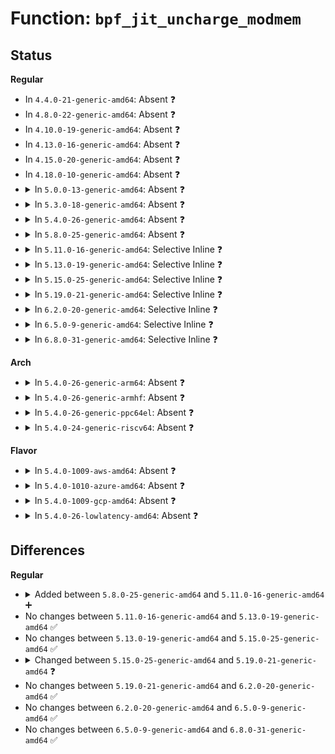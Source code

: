 # Function: <code>bpf_jit_uncharge_modmem</code>

## Status
<b>Regular</b>
<ul>
<li>
In <code>4.4.0-21-generic-amd64</code>: Absent ❓
</li>
<li>
In <code>4.8.0-22-generic-amd64</code>: Absent ❓
</li>
<li>
In <code>4.10.0-19-generic-amd64</code>: Absent ❓
</li>
<li>
In <code>4.13.0-16-generic-amd64</code>: Absent ❓
</li>
<li>
In <code>4.15.0-20-generic-amd64</code>: Absent ❓
</li>
<li>
In <code>4.18.0-10-generic-amd64</code>: Absent ❓
</li>
<li>
<details>
<summary>In <code>5.0.0-13-generic-amd64</code>: Absent ❓</summary>

```json
{
  "name": "bpf_jit_uncharge_modmem",
  "collision_type": "Unique Static",
  "inline_type": "Full",
  "funcs": [
    {
      "addr": 18446744071580682865,
      "name": "bpf_jit_uncharge_modmem",
      "external": false,
      "loc": "kernel/bpf/core.c:738",
      "file": "kernel/bpf/core.c",
      "inline": "not declared, inlined",
      "caller_inline": [
        "kernel/bpf/core.c:bpf_jit_binary_free",
        "kernel/bpf/core.c:bpf_jit_binary_alloc"
      ],
      "caller_func": []
    }
  ],
  "symbols": []
}
```
</details>
</li>
<li>
<details>
<summary>In <code>5.3.0-18-generic-amd64</code>: Absent ❓</summary>

```json
{
  "name": "bpf_jit_uncharge_modmem",
  "collision_type": "Unique Static",
  "inline_type": "Full",
  "funcs": [
    {
      "addr": 18446744071580751281,
      "name": "bpf_jit_uncharge_modmem",
      "external": false,
      "loc": "kernel/bpf/core.c:780",
      "file": "kernel/bpf/core.c",
      "inline": "not declared, inlined",
      "caller_inline": [
        "kernel/bpf/core.c:bpf_jit_binary_free",
        "kernel/bpf/core.c:bpf_jit_binary_alloc"
      ],
      "caller_func": []
    }
  ],
  "symbols": []
}
```
</details>
</li>
<li>
<details>
<summary>In <code>5.4.0-26-generic-amd64</code>: Absent ❓</summary>

```json
{
  "name": "bpf_jit_uncharge_modmem",
  "collision_type": "Unique Static",
  "inline_type": "Full",
  "funcs": [
    {
      "addr": 18446744071580801841,
      "name": "bpf_jit_uncharge_modmem",
      "external": false,
      "loc": "kernel/bpf/core.c:780",
      "file": "kernel/bpf/core.c",
      "inline": "not declared, inlined",
      "caller_inline": [
        "kernel/bpf/core.c:bpf_jit_binary_free",
        "kernel/bpf/core.c:bpf_jit_binary_alloc"
      ],
      "caller_func": []
    }
  ],
  "symbols": []
}
```
</details>
</li>
<li>
<details>
<summary>In <code>5.8.0-25-generic-amd64</code>: Absent ❓</summary>

```json
{
  "name": "bpf_jit_uncharge_modmem",
  "collision_type": "Unique Static",
  "inline_type": "Full",
  "funcs": [
    {
      "addr": 18446744071580919508,
      "name": "bpf_jit_uncharge_modmem",
      "external": false,
      "loc": "kernel/bpf/core.c:836",
      "file": "kernel/bpf/core.c",
      "inline": "not declared, inlined",
      "caller_inline": [
        "kernel/bpf/core.c:bpf_jit_free",
        "kernel/bpf/core.c:bpf_jit_binary_alloc"
      ],
      "caller_func": []
    }
  ],
  "symbols": []
}
```
</details>
</li>
<li>
<details>
<summary>In <code>5.11.0-16-generic-amd64</code>: Selective Inline ❓</summary>

```c
void bpf_jit_uncharge_modmem(u32 pages)
```

```json
{
  "name": "bpf_jit_uncharge_modmem",
  "collision_type": "Unique Global",
  "inline_type": "Selective",
  "funcs": [
    {
      "addr": 18446744071580915636,
      "name": "bpf_jit_uncharge_modmem",
      "external": true,
      "loc": "kernel/bpf/core.c:833",
      "file": "kernel/bpf/core.c",
      "inline": "not declared, inlined",
      "caller_inline": [
        "kernel/bpf/core.c:bpf_jit_free",
        "kernel/bpf/core.c:bpf_jit_binary_alloc"
      ],
      "caller_func": [
        "kernel/bpf/trampoline.c:bpf_tramp_image_alloc",
        "kernel/bpf/trampoline.c:__bpf_tramp_image_put_deferred"
      ]
    }
  ],
  "symbols": [
    {
      "addr": 18446744071580915216,
      "name": "bpf_jit_uncharge_modmem",
      "section": ".text",
      "bind": "STB_GLOBAL",
      "size": 21
    }
  ]
}
```
</details>
</li>
<li>
<details>
<summary>In <code>5.13.0-19-generic-amd64</code>: Selective Inline ❓</summary>

```c
void bpf_jit_uncharge_modmem(u32 pages)
```

```json
{
  "name": "bpf_jit_uncharge_modmem",
  "collision_type": "Unique Global",
  "inline_type": "Selective",
  "funcs": [
    {
      "addr": 18446744071580919383,
      "name": "bpf_jit_uncharge_modmem",
      "external": true,
      "loc": "kernel/bpf/core.c:839",
      "file": "kernel/bpf/core.c",
      "inline": "not declared, inlined",
      "caller_inline": [
        "kernel/bpf/core.c:bpf_jit_free",
        "kernel/bpf/core.c:bpf_jit_binary_alloc"
      ],
      "caller_func": [
        "kernel/bpf/trampoline.c:bpf_trampoline_update",
        "kernel/bpf/trampoline.c:bpf_trampoline_update",
        "kernel/bpf/trampoline.c:__bpf_tramp_image_put_deferred"
      ]
    }
  ],
  "symbols": [
    {
      "addr": 18446744071580918960,
      "name": "bpf_jit_uncharge_modmem",
      "section": ".text",
      "bind": "STB_GLOBAL",
      "size": 21
    }
  ]
}
```
</details>
</li>
<li>
<details>
<summary>In <code>5.15.0-25-generic-amd64</code>: Selective Inline ❓</summary>

```c
void bpf_jit_uncharge_modmem(u32 pages)
```

```json
{
  "name": "bpf_jit_uncharge_modmem",
  "collision_type": "Unique Global",
  "inline_type": "Selective",
  "funcs": [
    {
      "addr": 18446744071581121895,
      "name": "bpf_jit_uncharge_modmem",
      "external": true,
      "loc": "kernel/bpf/core.c:841",
      "file": "kernel/bpf/core.c",
      "inline": "not declared, inlined",
      "caller_inline": [
        "kernel/bpf/core.c:bpf_jit_free",
        "kernel/bpf/core.c:bpf_jit_binary_alloc"
      ],
      "caller_func": [
        "kernel/bpf/trampoline.c:bpf_trampoline_update",
        "kernel/bpf/trampoline.c:bpf_trampoline_update",
        "kernel/bpf/trampoline.c:__bpf_tramp_image_put_deferred"
      ]
    }
  ],
  "symbols": [
    {
      "addr": 18446744071581121472,
      "name": "bpf_jit_uncharge_modmem",
      "section": ".text",
      "bind": "STB_GLOBAL",
      "size": 21
    }
  ]
}
```
</details>
</li>
<li>
<details>
<summary>In <code>5.19.0-21-generic-amd64</code>: Selective Inline ❓</summary>

```c
void bpf_jit_uncharge_modmem(u32 size)
```

```json
{
  "name": "bpf_jit_uncharge_modmem",
  "collision_type": "Unique Global",
  "inline_type": "Selective",
  "funcs": [
    {
      "addr": 18446744071581391073,
      "name": "bpf_jit_uncharge_modmem",
      "external": true,
      "loc": "kernel/bpf/core.c:1018",
      "file": "kernel/bpf/core.c",
      "inline": "not declared, inlined",
      "caller_inline": [
        "kernel/bpf/core.c:bpf_jit_free",
        "kernel/bpf/core.c:bpf_jit_binary_pack_free",
        "kernel/bpf/core.c:bpf_jit_binary_pack_alloc",
        "kernel/bpf/core.c:bpf_jit_binary_pack_alloc",
        "kernel/bpf/core.c:bpf_jit_binary_alloc"
      ],
      "caller_func": [
        "kernel/bpf/trampoline.c:bpf_trampoline_update",
        "kernel/bpf/trampoline.c:bpf_trampoline_update"
      ]
    }
  ],
  "symbols": [
    {
      "addr": 18446744071581390560,
      "name": "bpf_jit_uncharge_modmem",
      "section": ".text",
      "bind": "STB_GLOBAL",
      "size": 27
    }
  ]
}
```
</details>
</li>
<li>
<details>
<summary>In <code>6.2.0-20-generic-amd64</code>: Selective Inline ❓</summary>

```c
void bpf_jit_uncharge_modmem(u32 size)
```

```json
{
  "name": "bpf_jit_uncharge_modmem",
  "collision_type": "Unique Global",
  "inline_type": "Selective",
  "funcs": [
    {
      "addr": 18446744071581740289,
      "name": "bpf_jit_uncharge_modmem",
      "external": true,
      "loc": "kernel/bpf/core.c:992",
      "file": "kernel/bpf/core.c",
      "inline": "not declared, inlined",
      "caller_inline": [
        "kernel/bpf/core.c:bpf_jit_free",
        "kernel/bpf/core.c:bpf_jit_binary_pack_free",
        "kernel/bpf/core.c:bpf_jit_binary_pack_alloc",
        "kernel/bpf/core.c:bpf_jit_binary_pack_alloc",
        "kernel/bpf/core.c:bpf_jit_binary_alloc"
      ],
      "caller_func": [
        "kernel/bpf/trampoline.c:bpf_trampoline_update",
        "kernel/bpf/trampoline.c:bpf_trampoline_update"
      ]
    }
  ],
  "symbols": [
    {
      "addr": 18446744071581739696,
      "name": "bpf_jit_uncharge_modmem",
      "section": ".text",
      "bind": "STB_GLOBAL",
      "size": 27
    }
  ]
}
```
</details>
</li>
<li>
<details>
<summary>In <code>6.5.0-9-generic-amd64</code>: Selective Inline ❓</summary>

```c
void bpf_jit_uncharge_modmem(u32 size)
```

```json
{
  "name": "bpf_jit_uncharge_modmem",
  "collision_type": "Unique Global",
  "inline_type": "Selective",
  "funcs": [
    {
      "addr": 18446744071581899761,
      "name": "bpf_jit_uncharge_modmem",
      "external": true,
      "loc": "kernel/bpf/core.c:993",
      "file": "kernel/bpf/core.c",
      "inline": "not declared, inlined",
      "caller_inline": [
        "kernel/bpf/core.c:bpf_jit_free",
        "kernel/bpf/core.c:bpf_jit_binary_pack_free",
        "kernel/bpf/core.c:bpf_jit_binary_pack_alloc",
        "kernel/bpf/core.c:bpf_jit_binary_pack_alloc",
        "kernel/bpf/core.c:bpf_jit_binary_alloc"
      ],
      "caller_func": [
        "kernel/bpf/trampoline.c:bpf_trampoline_update",
        "kernel/bpf/trampoline.c:bpf_trampoline_update",
        "kernel/bpf/trampoline.c:bpf_trampoline_update",
        "kernel/bpf/trampoline.c:__bpf_tramp_image_put_deferred"
      ]
    }
  ],
  "symbols": [
    {
      "addr": 18446744071581899168,
      "name": "bpf_jit_uncharge_modmem",
      "section": ".text",
      "bind": "STB_GLOBAL",
      "size": 27
    }
  ]
}
```
</details>
</li>
<li>
<details>
<summary>In <code>6.8.0-31-generic-amd64</code>: Selective Inline ❓</summary>

```c
void bpf_jit_uncharge_modmem(u32 size)
```

```json
{
  "name": "bpf_jit_uncharge_modmem",
  "collision_type": "Unique Global",
  "inline_type": "Selective",
  "funcs": [
    {
      "addr": 18446744071582024001,
      "name": "bpf_jit_uncharge_modmem",
      "external": true,
      "loc": "kernel/bpf/core.c:1036",
      "file": "kernel/bpf/core.c",
      "inline": "not declared, inlined",
      "caller_inline": [
        "kernel/bpf/core.c:bpf_jit_free",
        "kernel/bpf/core.c:bpf_jit_binary_pack_free",
        "kernel/bpf/core.c:bpf_jit_binary_pack_alloc",
        "kernel/bpf/core.c:bpf_jit_binary_pack_alloc",
        "kernel/bpf/core.c:bpf_jit_binary_alloc"
      ],
      "caller_func": [
        "kernel/bpf/trampoline.c:bpf_trampoline_update",
        "kernel/bpf/trampoline.c:bpf_trampoline_update",
        "kernel/bpf/bpf_struct_ops.c:bpf_struct_ops_map_alloc",
        "kernel/bpf/bpf_struct_ops.c:__bpf_struct_ops_map_free"
      ]
    }
  ],
  "symbols": [
    {
      "addr": 18446744071582022640,
      "name": "bpf_jit_uncharge_modmem",
      "section": ".text",
      "bind": "STB_GLOBAL",
      "size": 27
    }
  ]
}
```
</details>
</li>
</ul>
<b>Arch</b>
<ul>
<li>
<details>
<summary>In <code>5.4.0-26-generic-arm64</code>: Absent ❓</summary>

```json
{
  "name": "bpf_jit_uncharge_modmem",
  "collision_type": "Unique Static",
  "inline_type": "Full",
  "funcs": [
    {
      "addr": 18446603336492116452,
      "name": "bpf_jit_uncharge_modmem",
      "external": false,
      "loc": "kernel/bpf/core.c:780",
      "file": "kernel/bpf/core.c",
      "inline": "not declared, inlined",
      "caller_inline": [
        "kernel/bpf/core.c:bpf_jit_free",
        "kernel/bpf/core.c:bpf_jit_binary_alloc"
      ],
      "caller_func": []
    }
  ],
  "symbols": []
}
```
</details>
</li>
<li>
<details>
<summary>In <code>5.4.0-26-generic-armhf</code>: Absent ❓</summary>

```json
{
  "name": "bpf_jit_uncharge_modmem",
  "collision_type": "Unique Static",
  "inline_type": "Full",
  "funcs": [
    {
      "addr": 3226017720,
      "name": "bpf_jit_uncharge_modmem",
      "external": false,
      "loc": "kernel/bpf/core.c:780",
      "file": "kernel/bpf/core.c",
      "inline": "not declared, inlined",
      "caller_inline": [
        "kernel/bpf/core.c:bpf_jit_binary_free",
        "kernel/bpf/core.c:bpf_jit_binary_alloc"
      ],
      "caller_func": []
    }
  ],
  "symbols": []
}
```
</details>
</li>
<li>
<details>
<summary>In <code>5.4.0-26-generic-ppc64el</code>: Absent ❓</summary>

```json
{
  "name": "bpf_jit_uncharge_modmem",
  "collision_type": "Unique Static",
  "inline_type": "Full",
  "funcs": [
    {
      "addr": 13835058055285323968,
      "name": "bpf_jit_uncharge_modmem",
      "external": false,
      "loc": "kernel/bpf/core.c:780",
      "file": "kernel/bpf/core.c",
      "inline": "not declared, inlined",
      "caller_inline": [
        "kernel/bpf/core.c:bpf_jit_free",
        "kernel/bpf/core.c:bpf_jit_binary_alloc"
      ],
      "caller_func": []
    }
  ],
  "symbols": []
}
```
</details>
</li>
<li>
<details>
<summary>In <code>5.4.0-24-generic-riscv64</code>: Absent ❓</summary>

```json
{
  "name": "bpf_jit_uncharge_modmem",
  "collision_type": "Unique Static",
  "inline_type": "Full",
  "funcs": [
    {
      "addr": 18446743936272288946,
      "name": "bpf_jit_uncharge_modmem",
      "external": false,
      "loc": "kernel/bpf/core.c:780",
      "file": "kernel/bpf/core.c",
      "inline": "not declared, inlined",
      "caller_inline": [
        "kernel/bpf/core.c:bpf_jit_free",
        "kernel/bpf/core.c:bpf_jit_binary_alloc"
      ],
      "caller_func": []
    }
  ],
  "symbols": []
}
```
</details>
</li>
</ul>
<b>Flavor</b>
<ul>
<li>
<details>
<summary>In <code>5.4.0-1009-aws-amd64</code>: Absent ❓</summary>

```json
{
  "name": "bpf_jit_uncharge_modmem",
  "collision_type": "Unique Static",
  "inline_type": "Full",
  "funcs": [
    {
      "addr": 18446744071580770641,
      "name": "bpf_jit_uncharge_modmem",
      "external": false,
      "loc": "kernel/bpf/core.c:780",
      "file": "kernel/bpf/core.c",
      "inline": "not declared, inlined",
      "caller_inline": [
        "kernel/bpf/core.c:bpf_jit_binary_free",
        "kernel/bpf/core.c:bpf_jit_binary_alloc"
      ],
      "caller_func": []
    }
  ],
  "symbols": []
}
```
</details>
</li>
<li>
<details>
<summary>In <code>5.4.0-1010-azure-amd64</code>: Absent ❓</summary>

```json
{
  "name": "bpf_jit_uncharge_modmem",
  "collision_type": "Unique Static",
  "inline_type": "Full",
  "funcs": [
    {
      "addr": 18446744071580716817,
      "name": "bpf_jit_uncharge_modmem",
      "external": false,
      "loc": "kernel/bpf/core.c:780",
      "file": "kernel/bpf/core.c",
      "inline": "not declared, inlined",
      "caller_inline": [
        "kernel/bpf/core.c:bpf_jit_binary_free",
        "kernel/bpf/core.c:bpf_jit_binary_alloc"
      ],
      "caller_func": []
    }
  ],
  "symbols": []
}
```
</details>
</li>
<li>
<details>
<summary>In <code>5.4.0-1009-gcp-amd64</code>: Absent ❓</summary>

```json
{
  "name": "bpf_jit_uncharge_modmem",
  "collision_type": "Unique Static",
  "inline_type": "Full",
  "funcs": [
    {
      "addr": 18446744071580761889,
      "name": "bpf_jit_uncharge_modmem",
      "external": false,
      "loc": "kernel/bpf/core.c:780",
      "file": "kernel/bpf/core.c",
      "inline": "not declared, inlined",
      "caller_inline": [
        "kernel/bpf/core.c:bpf_jit_binary_free",
        "kernel/bpf/core.c:bpf_jit_binary_alloc"
      ],
      "caller_func": []
    }
  ],
  "symbols": []
}
```
</details>
</li>
<li>
<details>
<summary>In <code>5.4.0-26-lowlatency-amd64</code>: Absent ❓</summary>

```json
{
  "name": "bpf_jit_uncharge_modmem",
  "collision_type": "Unique Static",
  "inline_type": "Full",
  "funcs": [
    {
      "addr": 18446744071580820033,
      "name": "bpf_jit_uncharge_modmem",
      "external": false,
      "loc": "kernel/bpf/core.c:780",
      "file": "kernel/bpf/core.c",
      "inline": "not declared, inlined",
      "caller_inline": [
        "kernel/bpf/core.c:bpf_jit_binary_free",
        "kernel/bpf/core.c:bpf_jit_binary_alloc"
      ],
      "caller_func": []
    }
  ],
  "symbols": []
}
```
</details>
</li>
</ul>

## Differences
<b>Regular</b>
<ul>
<li>
<details>
<summary>Added between <code>5.8.0-25-generic-amd64</code> and <code>5.11.0-16-generic-amd64</code> ➕</summary>

```c
void bpf_jit_uncharge_modmem(u32 pages)
```
</details>
</li>
<li>
No changes between <code>5.11.0-16-generic-amd64</code> and <code>5.13.0-19-generic-amd64</code> ✅
</li>
<li>
No changes between <code>5.13.0-19-generic-amd64</code> and <code>5.15.0-25-generic-amd64</code> ✅
</li>
<li>
<details>
<summary>Changed between <code>5.15.0-25-generic-amd64</code> and <code>5.19.0-21-generic-amd64</code> ❓</summary>
<ul>
<li>
<b>Param added. </b>
<code>u32 size</code>
</li>
<li>
<b>Param removed. </b>
<code>u32 pages</code>
</li>
</ul>
</details>
</li>
<li>
No changes between <code>5.19.0-21-generic-amd64</code> and <code>6.2.0-20-generic-amd64</code> ✅
</li>
<li>
No changes between <code>6.2.0-20-generic-amd64</code> and <code>6.5.0-9-generic-amd64</code> ✅
</li>
<li>
No changes between <code>6.5.0-9-generic-amd64</code> and <code>6.8.0-31-generic-amd64</code> ✅
</li>
</ul>
